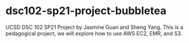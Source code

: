 # dsc102-sp21-project-bubbletea

UCSD DSC 102 SP21 Project by Jasmine Guan and Sheng Yang.
This is a pedagogical project, we will explore how to use AWS EC2, EMR, and S3.
